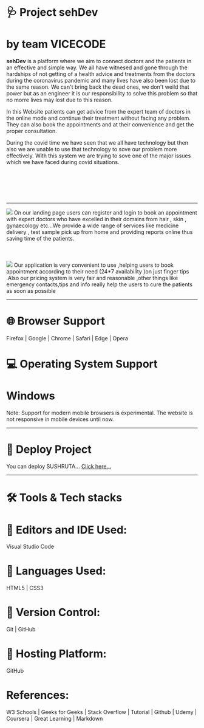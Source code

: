 
# 🩺 Project sehDev
# by team VICECODE
<b style="font-size20px">sehDev</b> is a platform where we aim to connect doctors and the patients in an effective and simple way. We all have witnesed and gone through the hardships of not getting of a health advice and treatments from the doctors during the coronavirus pandemic and many lives have also been lost due to the same reason. We can't bring back the dead ones, we don't weild that power but as an engineer it is our responsibility to solve this problem so that no morre lives may lost due to this reason. 

In this Website patients can get advice from the expert team of doctors in the online mode and continue their treatment without facing any problem. They can also book the appointments and at their convenience and get the proper consultation.

During the covid time we have seen that we all have technology but then also we are unable to use that technology to sove our problem more effectively. With this system we are trying to sove one of the major issues which we have faced during covid situations.<br/><br/><br/><br/><br/><br/>
<hr/>


<img src="https://user-images.githubusercontent.com/85581658/139329418-f4e2558e-0738-401a-85dd-caecbf6d4797.jpg" >
On our  landing page users can register  and login to book an appointment with expert doctors who have excelled in their domains from hair , skin , gynaecology etc...We provide a wide range of services like medicine delivery , test sample pick up from home and providing reports online thus saving time of the patients.<br/><br/><br/><br/>

<img src="https://user-images.githubusercontent.com/85581658/139329490-e82ecad4-22aa-4025-be58-8edded9b4116.jpg">
Our application is very convenient to use ,helping users to book appointment according to their need  (24*7 availability )on just finger tips .Also our pricing system is very fair and reasonable ,other things like emergency contacts,tips and info really help the users to cure the patients as soon as possible

<hr/>


# 🌐 Browser Support
Firefox | Google | Chrome | Safari | Edge | Opera

# 💻 Operating System Support
# Windows
Note: Support for modern mobile browsers is experimental. The website is not responsive in mobile devices until now.

<hr/>

# 🎰 Deploy Project

You can deploy SUSHRUTA... <a href="https://mohtasheem135.github.io/sehDev/">Click here...</a>

<hr/>


# 🛠 Tools & Tech stacks

# 🔰 Editors and IDE Used:

Visual Studio Code 

# 🔰 Languages Used:

HTML5 | CSS3 


# 🔰 Version Control:

Git | GitHub


# 🔰 Hosting Platform:
GitHub

# References:
W3 Schools | Geeks for Geeks | Stack Overflow | Tutorial | Github | Udemy | Coursera | Great Learning | Markdown





